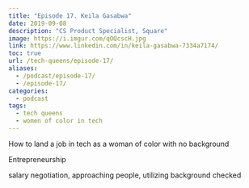 ```yaml
---
title: "Episode 17. Keila Gasabwa"
date: 2019-09-08
description: "CS Product Specialist, Square"
image: https://i.imgur.com/qOQcscH.jpg
link: https://www.linkedin.com/in/keila-gasabwa-7334a7174/
toc: true
url: /tech-queens/episode-17/
aliases:
  - /podcast/episode-17/
  - /episode-17/
categories:
  - podcast
tags:
  - tech queens
  - women of color in tech
---
```


How to land a job in tech as a woman of color with no background

Entrepreneurship

salary negotiation, approaching people, utilizing background checked
